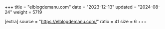 +++
title = "elblogdemanu.com"
date = "2023-12-13"
updated = "2024-08-24"
weight = 5719

[extra]
source = "https://elblogdemanu.com/"
ratio = 41
size = 6
+++
